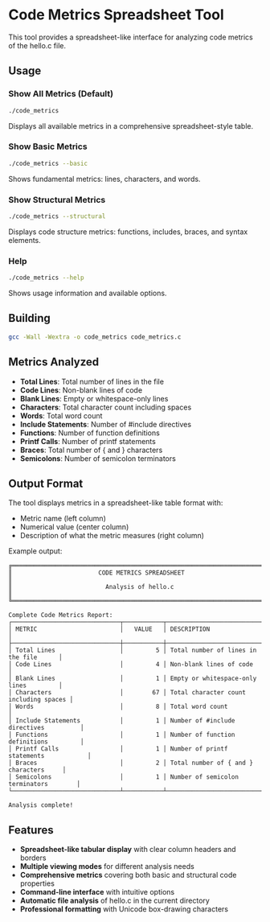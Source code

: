 # Code Metrics Spreadsheet Tool

This tool provides a spreadsheet-like interface for analyzing code metrics of the hello.c file.

## Usage

### Show All Metrics (Default)
```bash
./code_metrics
```
Displays all available metrics in a comprehensive spreadsheet-style table.

### Show Basic Metrics
```bash
./code_metrics --basic
```
Shows fundamental metrics: lines, characters, and words.

### Show Structural Metrics
```bash
./code_metrics --structural
```
Displays code structure metrics: functions, includes, braces, and syntax elements.

### Help
```bash
./code_metrics --help
```
Shows usage information and available options.

## Building

```bash
gcc -Wall -Wextra -o code_metrics code_metrics.c
```

## Metrics Analyzed

- **Total Lines**: Total number of lines in the file
- **Code Lines**: Non-blank lines of code
- **Blank Lines**: Empty or whitespace-only lines
- **Characters**: Total character count including spaces
- **Words**: Total word count
- **Include Statements**: Number of #include directives
- **Functions**: Number of function definitions
- **Printf Calls**: Number of printf statements
- **Braces**: Total number of { and } characters
- **Semicolons**: Number of semicolon terminators

## Output Format

The tool displays metrics in a spreadsheet-like table format with:
- Metric name (left column)
- Numerical value (center column)
- Description of what the metric measures (right column)

Example output:
```
╔══════════════════════════════════════════════════════════════════════════════╗
║                        CODE METRICS SPREADSHEET                             ║
║                          Analysis of hello.c                                ║
╚══════════════════════════════════════════════════════════════════════════════╝

Complete Code Metrics Report:
┌──────────────────────────────┬───────────┬────────────────────────────────────────┐
│ METRIC                       │   VALUE   │ DESCRIPTION                            │
├──────────────────────────────┼───────────┼────────────────────────────────────────┤
│ Total Lines                  │         5 │ Total number of lines in the file      │
│ Code Lines                   │         4 │ Non-blank lines of code                │
│ Blank Lines                  │         1 │ Empty or whitespace-only lines         │
│ Characters                   │        67 │ Total character count including spaces │
│ Words                        │         8 │ Total word count                       │
│ Include Statements           │         1 │ Number of #include directives          │
│ Functions                    │         1 │ Number of function definitions         │
│ Printf Calls                 │         1 │ Number of printf statements            │
│ Braces                       │         2 │ Total number of { and } characters     │
│ Semicolons                   │         1 │ Number of semicolon terminators        │
└──────────────────────────────┴───────────┴────────────────────────────────────────┘

Analysis complete!
```

## Features

- **Spreadsheet-like tabular display** with clear column headers and borders
- **Multiple viewing modes** for different analysis needs
- **Comprehensive metrics** covering both basic and structural code properties
- **Command-line interface** with intuitive options
- **Automatic file analysis** of hello.c in the current directory
- **Professional formatting** with Unicode box-drawing characters